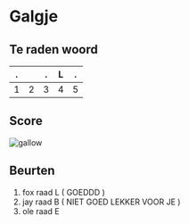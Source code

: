 # Galgje

## Te raden woord

|.||.|L|.|
|-|-|-|-|-|
|1|2|3|4|5|

## Score
![gallow](./images/2.png)

## Beurten
1. fox raad L ( GOEDDD )
2. jay raad B ( NIET GOED LEKKER VOOR JE )
3. ole raad E 